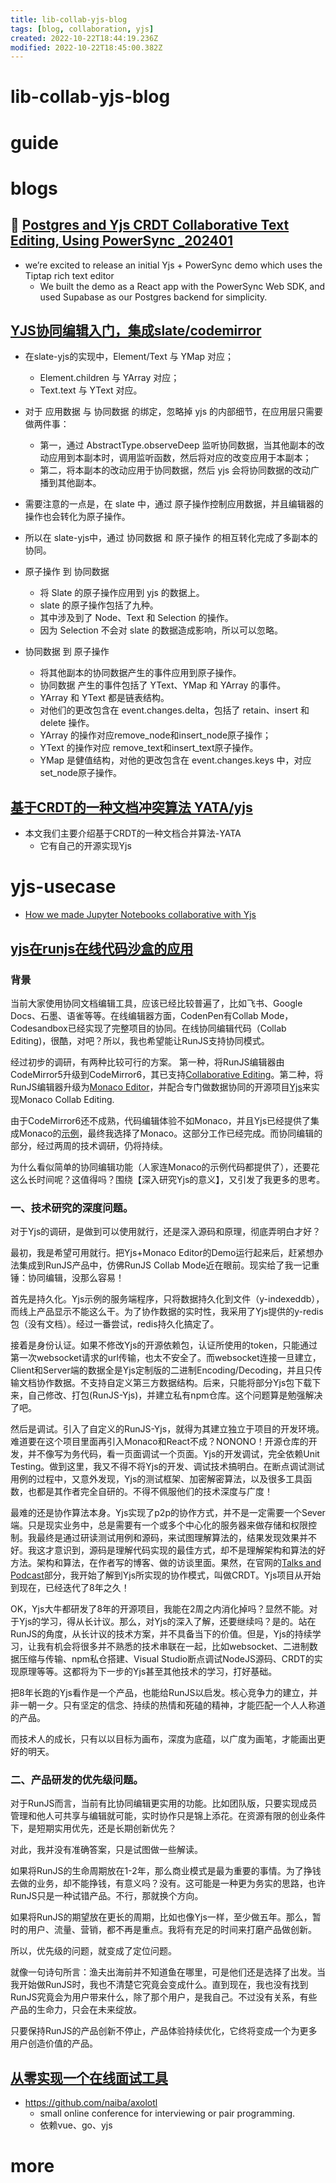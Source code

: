 ```yaml
---
title: lib-collab-yjs-blog
tags: [blog, collaboration, yjs]
created: 2022-10-22T18:44:19.236Z
modified: 2022-10-22T18:45:00.382Z
---
```


# lib-collab-yjs-blog

# guide

# blogs

## 🌰 [Postgres and Yjs CRDT Collaborative Text Editing, Using PowerSync _202401](https://www.powersync.com/blog/postgres-and-yjs-crdt-collaborative-text-editing-using-powersync)

- we’re excited to release an initial Yjs + PowerSync demo which uses the Tiptap rich text editor
  - We built the demo as a React app with the PowerSync Web SDK, and used Supabase as our Postgres backend for simplicity.

## [YJS协同编辑入门，集成slate/codemirror](https://juejin.cn/post/7033041594911883271)

- 在slate-yjs的实现中，Element/Text 与 YMap 对应；
  - Element.children 与 YArray 对应；
  - Text.text 与 YText 对应。
- 对于 应用数据 与 协同数据 的绑定，忽略掉 yjs 的内部细节，在应用层只需要做两件事：
  - 第一，通过 AbstractType.observeDeep 监听协同数据，当其他副本的改动应用到本副本时，调用监听函数，然后将对应的改变应用于本副本；
  - 第二，将本副本的改动应用于协同数据，然后 yjs 会将协同数据的改动广播到其他副本。
- 需要注意的一点是，在 slate 中，通过 原子操作控制应用数据，并且编辑器的操作也会转化为原子操作。
- 所以在 slate-yjs中，通过 协同数据 和 原子操作 的相互转化完成了多副本的协同。

- 原子操作 到 协同数据
  - 将 Slate 的原子操作应用到 yjs 的数据上。
  - slate 的原子操作包括了九种。
  - 其中涉及到了 Node、Text 和 Selection 的操作。
  - 因为 Selection 不会对 slate 的数据造成影响，所以可以忽略。

- 协同数据 到 原子操作 
  - 将其他副本的协同数据产生的事件应用到原子操作。
  - 协同数据 产生的事件包括了 YText、YMap 和 YArray 的事件。
  - YArray 和 YText 都是链表结构。
  - 对他们的更改包含在 event.changes.delta，包括了 retain、insert 和 delete 操作。
  - YArray 的操作对应remove_node和insert_node原子操作；
  - YText 的操作对应 remove_text和insert_text原子操作。
  - YMap 是健值结构，对他的更改包含在 event.changes.keys 中，对应set_node原子操作。

## [基于CRDT的一种文档冲突算法 YATA/yjs](https://juejin.cn/post/7064236095440961550)

- 本文我们主要介绍基于CRDT的一种文档合并算法-YATA
  - 它有自己的开源实现Yjs
# yjs-usecase
- [How we made Jupyter Notebooks collaborative with Yjs](https://blog.jupyter.org/how-we-made-jupyter-notebooks-collaborative-with-yjs-b8dff6a9d8af)

## [yjs在runjs在线代码沙盒的应用](https://runjs.work/projects/b86ef5c4eddf4cc8) 

### 背景

当前大家使用协同文档编辑工具，应该已经比较普遍了，比如飞书、Google Docs、石墨、语雀等等。在线编辑器方面，CodenPen有Collab Mode，Codesandbox已经实现了完整项目的协同。在线协同编辑代码（Collab Editing)，很酷，对吧？所以，我也希望能让RunJS支持协同模式。

经过初步的调研，有两种比较可行的方案。 第一种，将RunJS编辑器由CodeMirror5升级到CodeMirror6，其已支持[Collaborative Editing](https://codemirror.net/examples/collab/)。第二种，将RunJS编辑器升级为[Monaco Editor](https://microsoft.github.io/monaco-editor/)，并配合专门做数据协同的开源项目[Yjs](https://github.com/yjs/yjs)来实现Monaco Collab Editing.

由于CodeMirror6还不成熟，代码编辑体验不如Monaco，并且Yjs已经提供了集成Monaco的[示例](https://demos.yjs.dev/monaco/monaco.html)，最终我选择了Monaco。这部分工作已经完成。而协同编辑的部分，经过两周的技术调研，仍将持续。

为什么看似简单的协同编辑功能（人家连Monaco的示例代码都提供了），还要花这么长时间呢？这值得吗？围绕【深入研究Yjs的意义】，又引发了我更多的思考。

### 一、技术研究的深度问题。

对于Yjs的调研，是做到可以使用就行，还是深入源码和原理，彻底弄明白才好？

最初，我是希望可用就行。把Yjs+Monaco Editor的Demo运行起来后，赶紧想办法集成到RunJS产品中，仿佛RunJS Collab Mode近在眼前。现实给了我一记重锤：协同编辑，没那么容易！

首先是持久化。Yjs示例的服务端程序，只将数据持久化到文件（y-indexeddb），而线上产品显示不能这么干。为了协作数据的实时性，我采用了Yjs提供的y-redis包（没有文档）。经过一番尝试，redis持久化搞定了。

接着是身份认证。如果不修改Yjs的开源依赖包，认证所使用的token，只能通过第一次websocket请求的url传输，也太不安全了。而websocket连接一旦建立，Client和Server端的数据全是Yjs定制版的二进制Encoding/Decoding，并且只传输文档协作数据。不支持自定义第三方数据结构。后来，只能将部分Yjs包下载下来，自己修改、打包(RunJS-Yjs)，并建立私有npm仓库。这个问题算是勉强解决了吧。

然后是调试。引入了自定义的RunJS-Yjs，就得为其建立独立于项目的开发环境。难道要在这个项目里面再引入Monaco和React不成？NONONO！开源仓库的开发，并不像写为务代码，看一页面调试一个页面。Yjs的开发调试，完全依赖Unit Testing。做到这里，我又不得不将Yjs的开发、调试技术搞明白。在断点调试测试用例的过程中，又意外发现，Yjs的测试框架、加密解密算法，以及很多工具函数，也都是其作者完全自研的。不得不佩服他们的技术深度与广度！

最难的还是协作算法本身。Yjs实现了p2p的协作方式，并不是一定需要一个Sever端。只是现实业务中，总是需要有一个或多个中心化的服务器来做存储和权限控制。我最终是通过研读测试用例和源码，来试图理解算法的，结果发现效果并不好。我这才意识到，源码是理解代码实现的最佳方式，却不是理解架构和算法的好方法。架构和算法，在作者写的博客、做的访谈里面。果然，在官网的[Talks and Podcast](https://docs.yjs.dev/other-resources/talks-and-podcasts)部分，我开始了解到Yjs所实现的协作模式，叫做CRDT。Yjs项目从开始到现在，已经迭代了8年之久！

OK，Yjs大牛都研发了8年的开源项目，我能在2周之内消化掉吗？显然不能。对于Yjs的学习，得从长计议。那么，对Yjs的深入了解，还要继续吗？是的。站在RunJS的角度，从长计议的技术方案，并不具备当下的价值。但是，Yjs的持续学习，让我有机会将很多并不熟悉的技术串联在一起，比如websocket、二进制数据压缩与传输、npm私仓搭建、Visual Studio断点调试NodeJS源码、CRDT的实现原理等等。这都将为下一步的Yjs甚至其他技术的学习，打好基础。

把8年长跑的Yjs看作是一个产品，也能给RunJS以启发。核心竞争力的建立，并非一朝一夕。只有坚定的信念、持续的热情和死磕的精神，才能匹配一个人人称道的产品。

而技术人的成长，只有以以目标为画布，深度为底蕴，以广度为画笔，才能画出更好的明天。

### 二、产品研发的优先级问题。

对于RunJS而言，当前有比协同编辑更实用的功能。比如团队版，只要实现成员管理和他人可共享与编辑就可能，实时协作只是锦上添花。在资源有限的创业条件下，是短期实用优先，还是长期创新优先？

对此，我并没有准确答案，只是试图做一些解读。

如果将RunJS的生命周期放在1-2年，那么商业模式是最为重要的事情。为了挣钱去做的业务，却不能挣钱，有意义吗？没有。这可能是一种更为务实的思路，也许RunJS只是一种试错产品。不行，那就换个方向。

如果将RunJS的期望放在更长的周期，比如也像Yjs一样，至少做五年。那么，暂时的用户、流量、营销，都不再是重点。我将有充足的时间来打磨产品做创新。

所以，优先级的问题，就变成了定位问题。

就像一句诗句所言：渔夫出海前并不知道鱼在哪里，可是他们还是选择了出发。当我开始做RunJS时，我也不清楚它究竟会变成什么。直到现在，我也没有找到RunJS究竟会为用户带来什么，除了那个用户，是我自己。不过没有关系，有些产品的生命力，只会在未来绽放。

只要保持RunJS的产品创新不停止，产品体验持续优化，它终将变成一个为更多用户创造价值的产品。

## [从零实现一个在线面试工具](https://lifelonglearni.ng/Implement-an-online-interview-tool-from-scratch)

- https://github.com/naiba/axolotl
  - small online conference for interviewing or pair programming.
  - 依赖vue、go、yjs
# more
